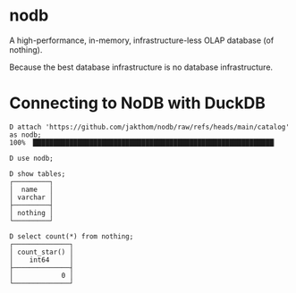# nodb
A high-performance, in-memory, infrastructure-less OLAP database (of nothing).

Because the best database infrastructure is no database infrastructure.


# Connecting to NoDB with DuckDB

```
D attach 'https://github.com/jakthom/nodb/raw/refs/heads/main/catalog' as nodb;
100% ▕████████████████████████████████████████████████████████████▏

D use nodb;

D show tables;
┌─────────┐
│  name   │
│ varchar │
├─────────┤
│ nothing │
└─────────┘

D select count(*) from nothing;
┌──────────────┐
│ count_star() │
│    int64     │
├──────────────┤
│            0 │
└──────────────┘
```
